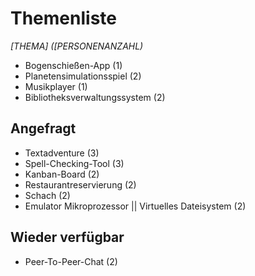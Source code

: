 # Themenliste

_[THEMA] ([PERSONENANZAHL)_


- Bogenschießen-App (1)
- Planetensimulationsspiel (2)
- Musikplayer (1)
- Bibliotheksverwaltungssystem (2)

## Angefragt

- Textadventure (3)
- Spell-Checking-Tool (3)
- Kanban-Board (2)
- Restaurantreservierung (2)
- Schach (2)
- Emulator Mikroprozessor || Virtuelles Dateisystem (2)

## Wieder verfügbar
- Peer-To-Peer-Chat (2)
